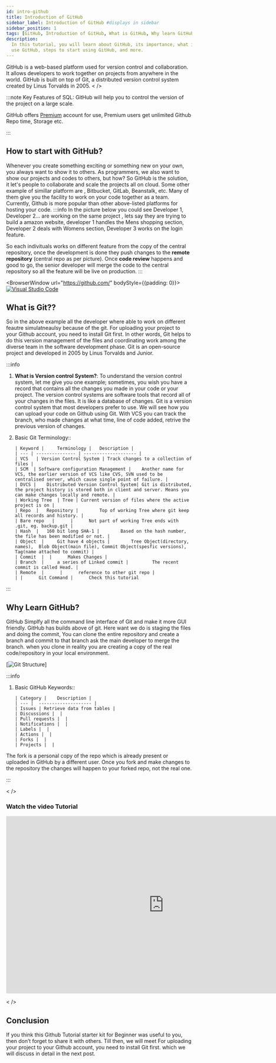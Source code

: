 ```yaml
---
id: intro-github
title: Introduction of GitHub
sidebar_label: Introduction of GitHub #displays in sidebar
sidebar_position: 1
tags: [GitHub, Introduction of GitHub, What is GitHub, Why learn GitHub, How to use GitHub]
description:
  In this tutorial, you will learn about GitHub, its importance, what is GitHub from Scratch, how to
  use GitHub, steps to start using GitHub, and more.
---
```


GitHub is a web-based platform used for version control and collaboration. It allows developers to
work together on projects from anywhere in the world. GitHub is built on top of Git, a distributed
version control system created by Linus Torvalds in 2005. < />

:::note Key Features of SQL: GitHub will help you to control the version of the project on a large
scale.

GitHub offers <a href="https://github.com/pricing">Premium</a> account for use, Premium users get
unlimited Github Repo time, Storage etc.

:::

## How to start with GitHub?

Whenever you create something exciting or something new on your own, you always want to show it to
others. As programmers, we also want to show our projects and codes to others, but how? So GitHub is
the solution, it let's people to collaborate and scale the projects all on cloud. Some other example
of simillar platform are , Bitbucket, GitLab, Beanstalk, etc. Many of them give you the facility to
work on your code together as a team. Currently, Github is more popular than other above-listed
platforms for hosting your code. :::info In the picture below you could see Developer 1, Developer
2... are working on the same project , lets say they are trying to build a amazon website, developer
1 handles the Mens shopping section, Developer 2 deals with Womens section, Developer 3 works on the
login feature.

So each indivituals works on different feature from the copy of the central repository, once the
development is done they push changes to the **remote repository** (central repo as per picture).
Once **code review** happens and good to go, the senior developer will merge the code to the central
repository so all the feature will be live on production. :::

<BrowserWindow url="https://github.com/" bodyStyle={{padding: 0}}>  
 [![Visual Studio Code](./assets/1-Introduction-to-github.png)](https://code.visualstudio.com/)
</BrowserWindow>

## What is Git??

So in the above example all the developer where able to work on different feautre simulatneaulsy
because of the git. For uploading your project to your Github account, you need to install Git
first. In other words, Git helps to do this version management of the files and coordinating work
among the diverse team in the software development phase. Git is an open-source project and
developed in 2005 by Linus Torvalds and Junior.

:::info

1.  **What is Version control System?**: To understand the version control system, let me give you
    one example; sometimes, you wish you have a record that contains all the changes you made in
    your code or your project. The version control systems are software tools that record all of
    your changes in the files. It is like a database of changes. Git is a version control system
    that most developers prefer to use. We will see how you can upload your code on Github using
    Git. With VCS you can track the branch, who made changes at what time, line of code added,
    retrive the previous version of changes.
2.  Basic Git Terminology::

        | Keyword | 	Terminology | 	Description |
        | --- | --------------- | -------------------- |
        | VCS   | Version Control System | Track changes to a collection of files |
        | SCM  | Software configuration Management | 	Another name for VCS, the earlier version of VCS like CVS, SVN used to be centralised server, which cause single point of failure. |
        | DVCS | 	Distributed Version Control System| Git is distributed, the project history is stored both in client and server. Means you can make changes locally and remote. |
        | Working Tree  | Tree | Current version of files where the active project is on |
        | Repo  | 	Repository | 		Top of working Tree where git keep all records and history. |
        | Bare repo   | 	 | 		Not part of working Tree ends with .git, eg. backup.git |
        | Hash  | 	160 bit long SHA-1 | 		Based on the hash number, the file has been modified or not. |
        | Object  | 	Git have 4 objects | 		Tree Object(directory, names),  Blob Object(main file), Commit Object(spesfic versions), Tag(name attached to commit) |
        | Commit  |  | 		Makes Changes |
        | Branch  | 	a series of Linked commit | 		The recent commit is called Head. |
        | Remote  | 	 | 		reference to other git repo |
        | | 	 Git Command | 		Check this tutorial

:::

## Why Learn GitHub?

GitHub Simplfy all the command line interface of Git and make it more GUI friendly. GitHub has
builds above of git. Here want we do is staging the files and doing the commit, You can clone the
entire repository and create a branch and commit to that branch ask the main developer to merge the
branch. when you clone in reality you are creating a copy of the real code/repository in your local
environment.

[![Git Structure](./assets/2-git-strucutre.png)]

:::info

1.  Basic GitHub Keywords::

        | Category | 	Description |
        | --- |  -------------------- |
        | Issues | Retrieve data from tables |
        | Discussions |  |
        | Pull requests |  |
        | Notifications |  |
        | Labels |  |
        | Actions |  |
        | Forks |  |
        | Projects |  |

The fork is a personal copy of the repo which is already present or uploaded in GitHub by a
different user. Once you fork and make changes to the repository the changes will happen to your
forked repo, not the real one.

:::

< />

### Watch the video Tutorial

<iframe width="853" height="480" src="https://www.youtube.com/embed/GrTV59Y84S8?list=PLrLTYhoDFx-kiuFiGQqVpYYZ56pIhUW63" title="How to start with GitHub in 2024 | Beginner&#39;s Guide" frameborder="0" allow="accelerometer; autoplay; clipboard-write; encrypted-media; gyroscope; picture-in-picture; web-share" referrerpolicy="strict-origin-when-cross-origin" allowfullscreen></iframe>

< />

## Conclusion

If you think this Github Tutorial starter kit for Beginner was useful to you, then don’t forget to
share it with others. Till then, we will meet For uploading your project to your Github account, you
need to install Git first. which we will discuss in detail in the next post.
